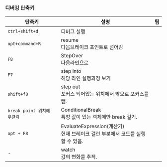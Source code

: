 ### 디버깅 단축키

| 단축키                      | 설명                                                         | 팁   |
| --------------------------- | ------------------------------------------------------------ | ---- |
| `ctrl+shift+d`              | 디버그 실행                                                  |      |
| `opt+command+R`             | resume<br />다음브레이크 포인트로 넘어감                     |      |
| `F8`                        | StepOver<br />다음라인으로                                   |      |
| `F7`                        | step into<br />해당 라인 실행과정 보기                       |      |
| `shift+f8`                  | step out<br />포커스 되어있는 위치에서 밖으로 포커스를 뺌.   |      |
| `break point 위치에 우클릭` | ConditionalBreak<br />특정 값이 있는 객체에만 break 걸기.    |      |
| `opt + F8`                  | EvaluateExpression(계산기) <br />현재 브레이크 걸린 부분에서 코드를 실행 할 수 있음. |      |
| -                           | watch<br />값의 변화를 추적.                                 |      |



